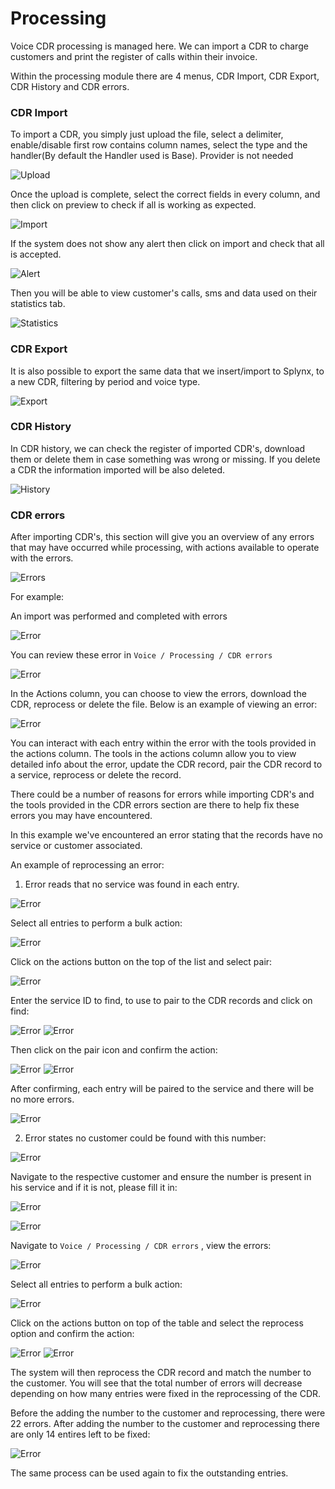 Processing
==========

Voice CDR processing is managed here. We can import a CDR to charge customers and print the register of calls within their invoice.

Within the processing module there are 4 menus, CDR Import, CDR Export, CDR History and CDR errors.


### CDR Import

To import a CDR, you simply just upload the file, select a delimiter, enable/disable first row contains column names, select the type and the handler(By default the Handler used is Base). Provider is not needed

![Upload](./upload.png)

Once the upload is complete, select the correct fields in every column, and then click on preview to check if all is working as expected.

![Import](./import.png)

If the system does not show any alert then click on import and check that all is accepted.

![Alert](./alert.png)

Then you will be able to view customer's calls, sms and data used on their statistics tab.

![Statistics](./statistics.png)


### CDR Export

It is also possible to export the same data that we insert/import to Splynx, to a new CDR, filtering by period and voice type.

![Export](./export.png)


### CDR History

In CDR history, we can check the register of imported CDR's, download them or delete them in case something was wrong or missing. If you delete a CDR the information imported will be also deleted.

![History](./history.png)

### CDR errors

After importing CDR's, this section will give you an overview of any errors that may have occurred while processing, with actions available to operate with the errors.

![Errors](cdr_errors.png)

For example:

An import was performed and completed with errors

![Error](cdr_error1.png)

You can review these error in `Voice / Processing / CDR errors`

![Error](cdr_error2.png)

In the Actions column, you can choose to view the errors, download the CDR, reprocess or delete the file. Below is an example of viewing an error:

![Error](cdr_error3.png)

You can interact with each entry within the error with the tools provided in the actions column. The tools in the actions column allow you to view detailed info about the error, update the CDR record, pair the CDR record to a service, reprocess or delete the record.

There could be a number of reasons for errors while importing CDR's and the tools provided in the CDR errors section are there to help fix these errors you may have encountered.

In this example we've encountered an error stating that the records have no service or customer associated.

An example of reprocessing an error:

1. Error reads that no service was found in each entry.

![Error](cdr_error3.png)

Select all entries to perform a bulk action:

![Error](cdr_reprocess1.png)

Click on the actions button on the top of the list and select pair:

![Error](cdr_reprocess2.png)

Enter the service ID to find, to use to pair to the CDR records and click on find:

![Error](cdr_reprocess3.png)
![Error](cdr_reprocess4.png)

Then click on the pair icon and confirm the action:

![Error](cdr_reprocess5.png)
![Error](cdr_reprocess6.png)

After confirming, each entry will be paired to the service and there will be no more errors.

![Error](cdr_reprocess7.png)


2. Error states no customer could be found with this number:

![Error](cdr_error3.png)

Navigate to the respective customer and ensure the number is present in his service and if it is not, please fill it in:

![Error](cdr_fix1.png)

![Error](cdr_fix2.png)

Navigate to `Voice / Processing / CDR errors` , view the errors:

![Error](cdr_fix3.png)

Select all entries to perform a bulk action:

![Error](cdr_fix4.png)

Click on the actions button on top of the table and select the reprocess option and confirm the action:

![Error](cdr_fix5.png)
![Error](cdr_fix6.png)

The system will then reprocess the CDR record and match the number to the customer. You will see that the total number of errors will decrease depending on how many entries were fixed in the reprocessing of the CDR.

Before the adding the number to the customer and reprocessing, there were 22 errors. After adding the number to the customer and reprocessing there are only 14 entires left to be fixed:

![Error](cdr_fix7.png)

The same process can be used again to fix the outstanding entries.
